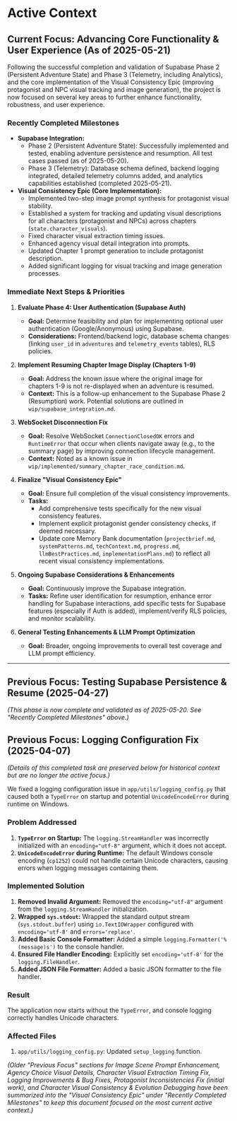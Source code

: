 # Active Context

## Current Focus: Advancing Core Functionality & User Experience (As of 2025-05-21)

Following the successful completion and validation of Supabase Phase 2 (Persistent Adventure State) and Phase 3 (Telemetry, including Analytics), and the core implementation of the Visual Consistency Epic (improving protagonist and NPC visual tracking and image generation), the project is now focused on several key areas to further enhance functionality, robustness, and user experience.

### Recently Completed Milestones
*   **Supabase Integration:**
    *   Phase 2 (Persistent Adventure State): Successfully implemented and tested, enabling adventure persistence and resumption. All test cases passed (as of 2025-05-20).
    *   Phase 3 (Telemetry): Database schema defined, backend logging integrated, detailed telemetry columns added, and analytics capabilities established (completed 2025-05-21).
*   **Visual Consistency Epic (Core Implementation):**
    *   Implemented two-step image prompt synthesis for protagonist visual stability.
    *   Established a system for tracking and updating visual descriptions for all characters (protagonist and NPCs) across chapters (`state.character_visuals`).
    *   Fixed character visual extraction timing issues.
    *   Enhanced agency visual detail integration into prompts.
    *   Updated Chapter 1 prompt generation to include protagonist description.
    *   Added significant logging for visual tracking and image generation processes.

### Immediate Next Steps & Priorities

1.  **Evaluate Phase 4: User Authentication (Supabase Auth)**
    *   **Goal:** Determine feasibility and plan for implementing optional user authentication (Google/Anonymous) using Supabase.
    *   **Considerations:** Frontend/backend logic, database schema changes (linking `user_id` in `adventures` and `telemetry_events` tables), RLS policies.

2.  **Implement Resuming Chapter Image Display (Chapters 1-9)**
    *   **Goal:** Address the known issue where the original image for chapters 1-9 is not re-displayed when an adventure is resumed.
    *   **Context:** This is a follow-up enhancement to the Supabase Phase 2 (Resumption) work. Potential solutions are outlined in `wip/supabase_integration.md`.

3.  **WebSocket Disconnection Fix**
    *   **Goal:** Resolve WebSocket `ConnectionClosedOK` errors and `RuntimeError` that occur when clients navigate away (e.g., to the summary page) by improving connection lifecycle management.
    *   **Context:** Noted as a known issue in `wip/implemented/summary_chapter_race_condition.md`.

4.  **Finalize "Visual Consistency Epic"**
    *   **Goal:** Ensure full completion of the visual consistency improvements.
    *   **Tasks:**
        *   Add comprehensive tests specifically for the new visual consistency features.
        *   Implement explicit protagonist gender consistency checks, if deemed necessary.
        *   Update core Memory Bank documentation (`projectbrief.md`, `systemPatterns.md`, `techContext.md`, `progress.md`, `llmBestPractices.md`, `implementationPlans.md`) to reflect all recent visual consistency implementations.

5.  **Ongoing Supabase Considerations & Enhancements**
    *   **Goal:** Continuously improve the Supabase integration.
    *   **Tasks:** Refine user identification for resumption, enhance error handling for Supabase interactions, add specific tests for Supabase features (especially if Auth is added), implement/verify RLS policies, and monitor scalability.

6.  **General Testing Enhancements & LLM Prompt Optimization**
    *   **Goal:** Broader, ongoing improvements to overall test coverage and LLM prompt efficiency.

---

## Previous Focus: Testing Supabase Persistence & Resume (2025-04-27)
*(This phase is now complete and validated as of 2025-05-20. See "Recently Completed Milestones" above.)*

## Previous Focus: Logging Configuration Fix (2025-04-07)
*(Details of this completed task are preserved below for historical context but are no longer the active focus.)*

We fixed a logging configuration issue in `app/utils/logging_config.py` that caused both a `TypeError` on startup and potential `UnicodeEncodeError` during runtime on Windows.

### Problem Addressed
1.  **`TypeError` on Startup:** The `logging.StreamHandler` was incorrectly initialized with an `encoding="utf-8"` argument, which it does not accept.
2.  **`UnicodeEncodeError` during Runtime:** The default Windows console encoding (`cp1252`) could not handle certain Unicode characters, causing errors when logging messages containing them.

### Implemented Solution
1.  **Removed Invalid Argument:** Removed the `encoding="utf-8"` argument from the `logging.StreamHandler` initialization.
2.  **Wrapped `sys.stdout`:** Wrapped the standard output stream (`sys.stdout.buffer`) using `io.TextIOWrapper` configured with `encoding='utf-8'` and `errors='replace'`.
3.  **Added Basic Console Formatter:** Added a simple `logging.Formatter('%(message)s')` to the console handler.
4.  **Ensured File Handler Encoding:** Explicitly set `encoding='utf-8'` for the `logging.FileHandler`.
5.  **Added JSON File Formatter:** Added a basic JSON formatter to the file handler.

### Result
The application now starts without the `TypeError`, and console logging correctly handles Unicode characters.

### Affected Files
1.  `app/utils/logging_config.py`: Updated `setup_logging` function.

*(Older "Previous Focus" sections for Image Scene Prompt Enhancement, Agency Choice Visual Details, Character Visual Extraction Timing Fix, Logging Improvements & Bug Fixes, Protagonist Inconsistencies Fix (initial work), and Character Visual Consistency & Evolution Debugging have been summarized into the "Visual Consistency Epic" under "Recently Completed Milestones" to keep this document focused on the most current active context.)*
